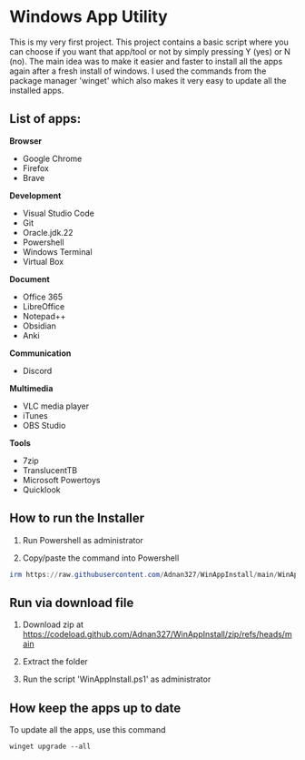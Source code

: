 # Windows App Utility

This is my very first project. This project contains a basic script where you can choose if you want that app/tool or not by simply pressing Y (yes) or N (no). The main idea was to make it easier and faster to install all the apps again after a fresh install of windows. I used the commands from the package manager 'winget' which also makes it very easy to update all the installed apps.


## List of apps:

**Browser**
- Google Chrome
- Firefox
- Brave

**Development**
- Visual Studio Code
- Git
- Oracle.jdk.22
- Powershell
- Windows Terminal
- Virtual Box

**Document**
- Office 365
- LibreOffice
- Notepad++
- Obsidian
- Anki

**Communication**
- Discord

**Multimedia**
- VLC media player
- iTunes
- OBS Studio

**Tools**
- 7zip
- TranslucentTB
- Microsoft Powertoys
- Quicklook



## How to run the Installer

1. Run Powershell as administrator

2. Copy/paste the command into Powershell
```Powershell
irm https://raw.githubusercontent.com/Adnan327/WinAppInstall/main/WinAppInstall.ps1 | iex
```



## Run via download file

1. Download zip at https://codeload.github.com/Adnan327/WinAppInstall/zip/refs/heads/main

2. Extract the folder

3. Run the script 'WinAppInstall.ps1' as administrator


## How keep the apps up to date
To update all the apps, use this command
```
winget upgrade --all
```


